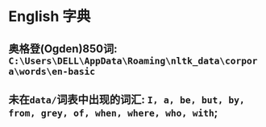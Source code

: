 # English 字典

## 奥格登(Ogden)850词: `C:\Users\DELL\AppData\Roaming\nltk_data\corpora\words\en-basic`
## 未在`data/`词表中出现的词汇: `I, a, be, but, by, from, grey, of, when, where, who, with`;
 
